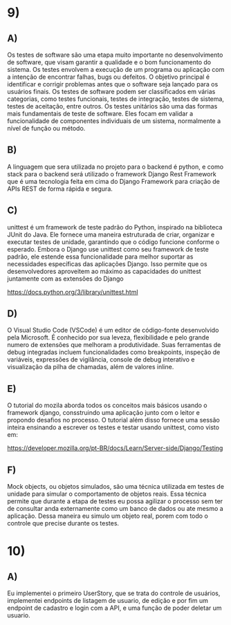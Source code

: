 # 9)

## A)

Os testes de software são uma etapa muito importante no desenvolvimento de software, que visam garantir a qualidade e o bom funcionamento do sistema. Os testes envolvem a execução de um programa ou aplicação com a intenção de encontrar falhas, bugs ou defeitos. O objetivo principal é identificar e corrigir problemas antes que o software seja lançado para os usuários finais. Os testes de software podem ser classificados em várias categorias, como testes funcionais, testes de integração, testes de sistema, testes de aceitação, entre outros. Os testes unitários são uma das formas mais fundamentais de teste de software. Eles focam em validar a funcionalidade de componentes individuais de um sistema, normalmente a nível de função ou método.

## B)

A linguagem que sera utilizada no projeto para o backend é python, e como stack para o backend será utilizado o framework Django Rest Framework que é uma tecnologia feita em cima do Django Framework para criação de APIs REST de forma rápida e segura.

## C)

unittest é um framework de teste padrão do Python, inspirado na biblioteca JUnit do Java. Ele fornece uma maneira estruturada de criar, organizar e executar testes de unidade, garantindo que o código funcione conforme o esperado. Embora o Django use unittest como seu framework de teste padrão, ele estende essa funcionalidade para melhor suportar as necessidades específicas das aplicações Django. Isso permite que os desenvolvedores aproveitem ao máximo as capacidades do unittest juntamente com as extensões do Django

https://docs.python.org/3/library/unittest.html

## D)

O Visual Studio Code (VSCode) é um editor de código-fonte desenvolvido pela Microsoft. É conhecido por sua leveza, flexibilidade e pelo grande numero de extensões que melhoram a produtividade.  Suas ferramentas de debug integradas incluem funcionalidades como breakpoints, inspeção de variáveis, expressões de vigilância, console de debug interativo e visualização da pilha de chamadas, além de valores inline.

## E)

O tutorial do mozila aborda todos os conceitos mais básicos usando o framework django, consstruindo uma aplicação junto com o leitor e propondo desafios no processo. O tutorial além disso fornece uma sessão inteira ensinando a escrever os testes e testar usando unittest, como visto em:

https://developer.mozilla.org/pt-BR/docs/Learn/Server-side/Django/Testing

## F)

Mock objects, ou objetos simulados, são uma técnica utilizada em testes de unidade para simular o comportamento de objetos reais. Essa técnica permite que durante a etapa de testes eu possa agilizar o processo sem ter de consultar anda externamente como um banco de dados ou ate mesmo a aplicação. Dessa maneira eu simulo um objeto real, porem com todo o controle que precise durante os testes.

# 10)

## A) 

Eu implementei o primeiro UserStory, que se trata do controle de usuários, implementei endpoints de listagem de usuario, de edição e por fim um endpoint de cadastro e login com a API, e uma função de poder deletar um usuario.

